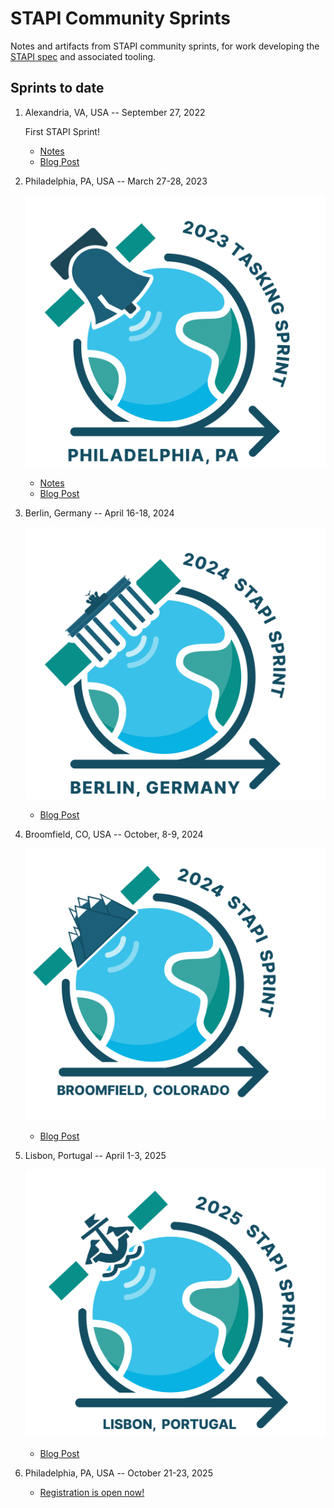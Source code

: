# STAPI Community Sprints

Notes and artifacts from STAPI community sprints, for work developing the
[STAPI spec](https://github.com/stapi-spec/stapi-spec) and associated tooling.

## Sprints to date

1. Alexandria, VA, USA -- September 27, 2022

   First STAPI Sprint!

   - [Notes](sprint1/README.md)
   - [Blog Post](https://element84.com/blog/tasking-sprint)

1. Philadelphia, PA, USA -- March 27-28, 2023

   ![2023 Philadelphia community sprint logo](./images/2023-philadelphia.svg)

   - [Notes](sprint1/README.md)
   - [Blog Post](https://element84.com/geospatial/spatiotemporal-asset-tasking-sprint-2-recap/)

1. Berlin, Germany -- April 16-18, 2024

   ![2024 Berlin community sprint logo](./images/2024-berlin.svg)

   - [Blog Post](https://element84.com/software-engineering/tasking-sprint-3-recap/)

1. Broomfield, CO, USA -- October, 8-9, 2024

   ![2024 Broomfield community sprint logo](./images/2024-colorado.svg)

   - [Blog Post](https://element84.com/open-source/stapi-sprint-4-interoperability-for-satellite-data-ordering/)

1. Lisbon, Portugal -- April 1-3, 2025

   ![2025 Lisbon community sprint logo](./images/2025-lisbon.svg)

   - [Blog Post](https://element84.com/open-source/stapi-sprint-5-0-1-release/)

1. Philadelphia, PA, USA -- October 21-23, 2025

   - [Registration is open now!](https://lu.ma/h7wybmox)
